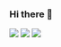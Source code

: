 ### Hi there 👋

<div>
  <a href="https://www.instagram.com/luisousarte/"><img src="https://img.shields.io/badge/instagram?style=for-the-badge&logo=instagram&logoColor=white"></a>
 	<a href="https://www.twitter.com/luisousarte"><img src="https://img.shields.io/badge/twitter?style=for-the-badge&logo=twitter&logoColor=white"></a>
  <a href="https://www.linkedin.com/in/louizard/"><img src="https://img.shields.io/badge/linkedin?style=for-the-badge&logo=linkedin&logoColor=white"></a> 
</div>

<!--
**lousousa/lousousa** is a ✨ _special_ ✨ repository because its `README.md` (this file) appears on your GitHub profile.

Here are some ideas to get you started:

- 🔭 I’m currently working on ...
- 🌱 I’m currently learning ...
- 👯 I’m looking to collaborate on ...
- 🤔 I’m looking for help with ...
- 💬 Ask me about ...
- 📫 How to reach me: ...
- 😄 Pronouns: ...
- ⚡ Fun fact: ...
-->
